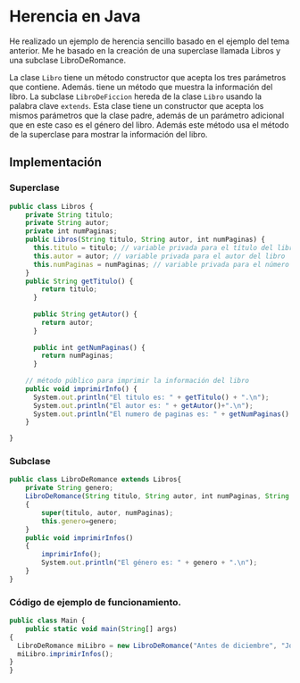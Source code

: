 # Herencia en Java
He realizado un ejemplo de herencia sencillo basado en el ejemplo del tema anterior. Me he basado en la creación de una superclase llamada Libros y una subclase LibroDeRomance.

La clase `Libro` tiene un método constructor que acepta los tres parámetros que contiene. Además. tiene un método que muestra la información del libro.
La subclase `LibroDeFiccion` hereda de la clase `Libro` usando la palabra clave `extends`. Esta clase tiene un constructor que acepta los mismos parámetros que la clase padre,
 además de un parámetro adicional que en este caso es el género del libro. Además este método usa el método de la superclase para mostrar la información del libro.


## Implementación


### Superclase

```js
public class Libros {
    private String titulo;
    private String autor;
    private int numPaginas;
    public Libros(String titulo, String autor, int numPaginas) {
      this.titulo = titulo; // variable privada para el título del libro
      this.autor = autor; // variable privada para el autor del libro
      this.numPaginas = numPaginas; // variable privada para el número de páginas del libro
    }
    public String getTitulo() {
        return titulo;
      }
      
      public String getAutor() {
        return autor;
      }
      
      public int getNumPaginas() {
        return numPaginas;
      }
    
    // método público para imprimir la información del libro
    public void imprimirInfo() {
      System.out.println("El titulo es: " + getTitulo() + ".\n");
      System.out.println("El autor es: " + getAutor()+".\n");
      System.out.println("El numero de paginas es: " + getNumPaginas() + ".\n");
    }

}
```


### Subclase
```js
public class LibroDeRomance extends Libros{
    private String genero;
    LibroDeRomance(String titulo, String autor, int numPaginas, String genero)
    {
        super(titulo, autor, numPaginas);
        this.genero=genero;
    }
    public void imprimirInfos()
    {
        imprimirInfo();
        System.out.println("El género es: " + genero + ".\n");
    }
}
```


### Código de ejemplo de funcionamiento.

```js
public class Main {
    public static void main(String[] args)
{
  LibroDeRomance miLibro = new LibroDeRomance("Antes de diciembre", "Joana Marcús", 496, "romance juvenil");
  miLibro.imprimirInfos();
}
}
```
